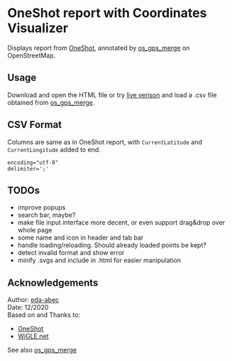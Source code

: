 # OneShot report with Coordinates Visualizer

Displays report from [OneShot](https://github.com/drygdryg/OneShot), annotated by [os_gps_merge](https://github.com/eda-abec/OneShot-GPS-Merge) on OpenStreetMap.

## Usage
Download and open the HTML file or try [live verison](https://eda-abec.github.io/OneShot-GPS-Visualizer/visualizer.html) and load a .csv file obtained from [os_gps_merge](https://github.com/eda-abec/OneShot-GPS-Merge).

## CSV Format
Columns are same as in OneShot report, with `CurrentLatitude` and `CurrentLongitude` added to end.
```
encoding="utf-8"
delimiter=';'
```

## TODOs
- improve popups
- search bar, maybe?
- make file input interface more decent, or even support drag&drop over whole page
- some name and icon in header and tab bar
- handle loading/reloading. Should already loaded points be kept?
- detect invalid format and show error
- minify .svgs and include in .html for easier manipulation

## Acknowledgements

Author: [eda-abec](https://github.com/eda-abec)\
Date: 12/2020\
Based on and Thanks to:
- [OneShot](https://github.com/drygdryg/OneShot)
- [WiGLE.net](https://github.com/wiglenet)

See also [os_gps_merge](https://github.com/eda-abec/OneShot-GPS-Merge)
